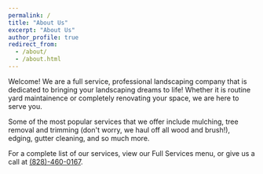 ```yaml
---
permalink: /
title: "About Us"
excerpt: "About Us"
author_profile: true
redirect_from: 
  - /about/
  - /about.html
---
```


Welcome! We are a full service, professional landscaping company that is dedicated to bringing your landscaping dreams to life! Whether it is routine yard maintainence or completely renovating your space, we are here to serve you. 

Some of the most popular services that we offer include mulching, tree removal and trimming (don't worry, we haul off all wood and brush!), edging, gutter cleaning, and so much more.

For a complete list of our services, view our Full Services menu, or give us a call at [(828)-460-0167](828-460-0167). 

